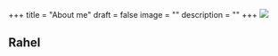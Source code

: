 +++
title = "About me"
draft = false
image = ""
description = ""
+++
![](/img/default-author.jpg)

## Rahel